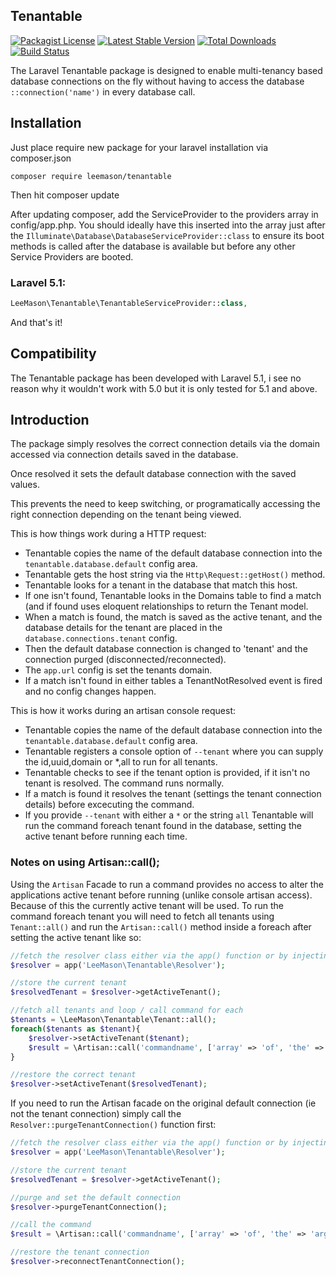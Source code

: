 ## Tenantable
[![Packagist License](https://poser.pugx.org/leemason/tenantable/license.png)](http://choosealicense.com/licenses/mit/)
[![Latest Stable Version](https://poser.pugx.org/leemason/tenantable/version.png)](https://packagist.org/packages/leemason/tenantable)
[![Total Downloads](https://poser.pugx.org/leemason/tenantable/d/total.png)](https://packagist.org/packages/leemason/tenantable)
[![Build Status](https://travis-ci.org/leemason/tenantable.svg?branch=master)](https://travis-ci.org/leemason/tenantable)

The Laravel Tenantable package is designed to enable multi-tenancy based database connections on the fly without having to access the database ```::connection('name')``` in every database call.

## Installation

Just place require new package for your laravel installation via composer.json

```
composer require leemason/tenantable
```

Then hit composer update

After updating composer, add the ServiceProvider to the providers array in config/app.php.
You should ideally have this inserted into the array just after the ```Illuminate\Database\DatabaseServiceProvider::class``` to ensure its boot methods is called after the database is available but before any other Service Providers are booted.

### Laravel 5.1:

```php
LeeMason\Tenantable\TenantableServiceProvider::class,
```

And that's it!

## Compatibility

The Tenantable package has been developed with Laravel 5.1, i see no reason why it wouldn't work with 5.0 but it is only tested for 5.1 and above.

## Introduction

The package simply resolves the correct connection details via the domain accessed via connection details saved in the database.

Once resolved it sets the default database connection with the saved values.

This prevents the need to keep switching, or programatically accessing the right connection depending on the tenant being viewed.

This is how things work during a HTTP request:

- Tenantable copies the name of the default database connection into the ```tenantable.database.default``` config area.
- Tenantable gets the host string via the ```Http\Request::getHost()``` method.
- Tenantable looks for a tenant in the database that match this host.
- If one isn't found, Tenantable looks in the Domains table to find a match (and if found uses eloquent relationships to return the Tenant model.
- When a match is found, the match is saved as the active tenant, and the database details for the tenant are placed in the ```database.connections.tenant``` config.
- Then the default database connection is changed to 'tenant' and the connection purged (disconnected/reconnected).
- The ```app.url``` config is set the tenants domain.
- If a match isn't found in either tables a TenantNotResolved event is fired and no config changes happen.

This is how it works during an artisan console request:

- Tenantable copies the name of the default database connection into the ```tenantable.database.default``` config area.
- Tenantable registers a console option of ```--tenant``` where you can supply the id,uuid,domain or *,all to run for all tenants.
- Tenantable checks to see if the tenant option is provided, if it isn't no tenant is resolved. The command runs normally.
- If a match is found it resolves the tenant (settings the tenant connection details) before excecuting the command.
- If you provide ```--tenant``` with either a ```*``` or the string ```all``` Tenantable will run the command foreach tenant found in the database, setting the active tenant before running each time.

### Notes on using Artisan::call();

Using the ```Artisan``` Facade to run a command provides no access to alter the applications active tenant before running (unlike console artisan access).
Because of this the currently active tenant will be used.
To run the command foreach tenant you will need to fetch all tenants using ```Tenant::all()``` and run the ```Artisan::call()``` method inside a foreach after setting the active tenant like so:

```php
//fetch the resolver class either via the app() function or by injecting
$resolver = app('LeeMason\Tenantable\Resolver');

//store the current tenant
$resolvedTenant = $resolver->getActiveTenant();

//fetch all tenants and loop / call command for each
$tenants = \LeeMason\Tenantable\Tenant::all();
foreach($tenants as $tenant){
    $resolver->setActiveTenant($tenant);
    $result = \Artisan::call('commandname', ['array' => 'of', 'the' => 'arguments']);
}

//restore the correct tenant
$resolver->setActiveTenant($resolvedTenant);
```

If you need to run the Artisan facade on the original default connection (ie not the tenant connection) simply call the ```Resolver::purgeTenantConnection()``` function first:

```php
//fetch the resolver class either via the app() function or by injecting
$resolver = app('LeeMason\Tenantable\Resolver');

//store the current tenant
$resolvedTenant = $resolver->getActiveTenant();

//purge and set the default connection
$resolver->purgeTenantConnection();

//call the command
$result = \Artisan::call('commandname', ['array' => 'of', 'the' => 'arguments']);

//restore the tenant connection
$resolver->reconnectTenantConnection();
```